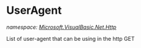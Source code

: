 ﻿# UserAgent
_namespace: <a href="#" onClick="load('/docs/Microsoft.VisualBasic.Net.Http/index.md')">Microsoft.VisualBasic.Net.Http</a>_

List of user-agent that can be using in the http GET





